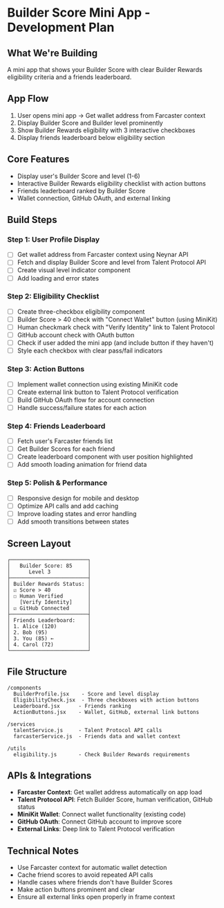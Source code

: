 # Builder Score Mini App - Development Plan

## What We're Building

A mini app that shows your Builder Score with clear Builder Rewards eligibility criteria and a friends leaderboard.

## App Flow

1. User opens mini app → Get wallet address from Farcaster context
2. Display Builder Score and Builder level prominently
3. Show Builder Rewards eligibility with 3 interactive checkboxes
4. Display friends leaderboard below eligibility section

## Core Features

- Display user's Builder Score and level (1-6)
- Interactive Builder Rewards eligibility checklist with action buttons
- Friends leaderboard ranked by Builder Score
- Wallet connection, GitHub OAuth, and external linking

## Build Steps

### Step 1: User Profile Display

- [ ] Get wallet address from Farcaster context using Neynar API
- [ ] Fetch and display Builder Score and level from Talent Protocol API
- [ ] Create visual level indicator component
- [ ] Add loading and error states

### Step 2: Eligibility Checklist

- [ ] Create three-checkbox eligibility component
- [ ] Builder Score > 40 check with "Connect Wallet" button (using MiniKit)
- [ ] Human checkmark check with "Verify Identity" link to Talent Protocol
- [ ] GitHub account check with OAuth button
- [ ] Check if user added the mini app (and include button if they haven't)
- [ ] Style each checkbox with clear pass/fail indicators

### Step 3: Action Buttons

- [ ] Implement wallet connection using existing MiniKit code
- [ ] Create external link button to Talent Protocol verification
- [ ] Build GitHub OAuth flow for account connection
- [ ] Handle success/failure states for each action

### Step 4: Friends Leaderboard

- [ ] Fetch user's Farcaster friends list
- [ ] Get Builder Scores for each friend
- [ ] Create leaderboard component with user position highlighted
- [ ] Add smooth loading animation for friend data

### Step 5: Polish & Performance

- [ ] Responsive design for mobile and desktop
- [ ] Optimize API calls and add caching
- [ ] Improve loading states and error handling
- [ ] Add smooth transitions between states

## Screen Layout

```
┌─────────────────────────┐
│   Builder Score: 85     │
│      Level 3            │
├─────────────────────────┤
│ Builder Rewards Status: │
│ ☑ Score > 40            │
│ ☐ Human Verified        │
│   [Verify Identity]     │
│ ☑ GitHub Connected      │
├─────────────────────────┤
│ Friends Leaderboard:    │
│ 1. Alice (120)          │
│ 2. Bob (95)             │
│ 3. You (85) ←           │
│ 4. Carol (72)           │
└─────────────────────────┘
```

## File Structure

```
/components
  BuilderProfile.jsx    - Score and level display
  EligibilityCheck.jsx  - Three checkboxes with action buttons
  Leaderboard.jsx      - Friends ranking
  ActionButtons.jsx    - Wallet, GitHub, external link buttons

/services
  talentService.js     - Talent Protocol API calls
  farcasterService.js  - Friends data and wallet context

/utils
  eligibility.js       - Check Builder Rewards requirements
```

## APIs & Integrations

- **Farcaster Context**: Get wallet address automatically on app load
- **Talent Protocol API**: Fetch Builder Score, human verification, GitHub status
- **MiniKit Wallet**: Connect wallet functionality (existing code)
- **GitHub OAuth**: Connect GitHub account to improve score
- **External Links**: Deep link to Talent Protocol verification

## Technical Notes

- Use Farcaster context for automatic wallet detection
- Cache friend scores to avoid repeated API calls
- Handle cases where friends don't have Builder Scores
- Make action buttons prominent and clear
- Ensure all external links open properly in frame context
